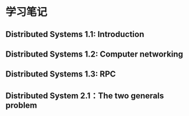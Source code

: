 # 学习笔记

## Distributed Systems 1.1: Introduction



## Distributed Systems 1.2: Computer networking



## Distributed Systems 1.3: RPC





## Distributed System 2.1：The two generals problem